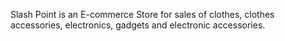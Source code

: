 Slash Point is an E-commerce Store for sales of clothes, clothes accessories, electronics,
gadgets and electronic accessories.
